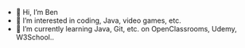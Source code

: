- 👋 Hi, I’m Ben
- 👀 I’m interested in coding, Java, video games, etc.
- 🌱 I’m currently learning Java, Git, etc. on OpenClassrooms, Udemy, W3School..

<!---
BBornier/BBornier is a ✨ special ✨ repository because its `README.md` (this file) appears on your GitHub profile.
You can click the Preview link to take a look at your changes.
--->
